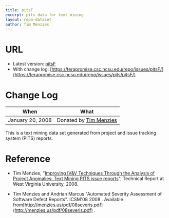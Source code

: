 ```yaml
---
title: pitsF
excerpt: pits data for text mining
layout: repo-dataset
author: Tim Menzies
---
```



# URL

  * Latest version: [pitsF](https://terapromise.csc.ncsu.edu/repo/issues/pits/pitsF/pitsF.csv)
  * With change log: [https://terapromise.csc.ncsu.edu/repo/issues/pitsF/](https://terapromise.csc.ncsu.edu/repo/issues/pits/pitsF/)

# Change Log

When | What
---- | ----
   January 20, 2008 | Donated by [Tim Menzies](/repo/people/data-donors/promise3.html)

This is a text mining data set generated from project and issue tracking system (PITS) reports.

# Reference

  * Tim Menzies, "[Improving IV&V Techniques Through the Analysis of Project Anomalies: Text Mining PITS issue reports](http://menzies.us/pdf/07anomalies-pits.pdf)", Technical Report at West Virginia University, 2008.

  * Tim Menzies and Andrian Marcus "Automated Severity Assessment of Software Defect Reports". ICSM'08  2008 . Available from[http://menzies.us/pdf/08severis.pdf](http://menzies.us/pdf/08severis.pdf) .
